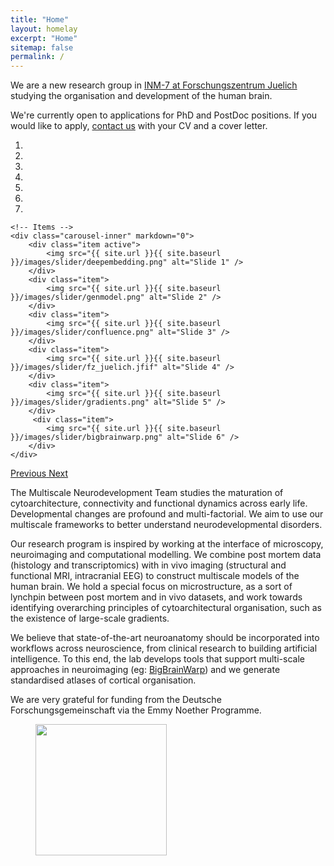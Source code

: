 ```yaml
---
title: "Home"
layout: homelay
excerpt: "Home"
sitemap: false
permalink: /
---
```


We are a new research group in [INM-7 at Forschungszentrum Juelich](https://www.fz-juelich.de/inm/inm-7/EN/Home/home_node.html) studying the organisation and development of the human brain.

We're currently open to applications for PhD and PostDoc positions. If you would like to apply, [contact us](https://multiscale-neurodevelopment.github.io/about/) with your CV and a cover letter.

<div markdown="0" id="carousel" class="carousel slide" data-ride="carousel" data-interval="4000" data-pause="hover" >
    <!-- Menu -->
    <ol class="carousel-indicators">
        <li data-target="#carousel" data-slide-to="0" class="active"></li>
        <li data-target="#carousel" data-slide-to="1"></li>
        <li data-target="#carousel" data-slide-to="2"></li>
        <li data-target="#carousel" data-slide-to="3"></li>
        <li data-target="#carousel" data-slide-to="4"></li>
        <li data-target="#carousel" data-slide-to="5"></li>
        <li data-target="#carousel" data-slide-to="6"></li>
    </ol>

    <!-- Items -->
    <div class="carousel-inner" markdown="0">
        <div class="item active">
            <img src="{{ site.url }}{{ site.baseurl }}/images/slider/deepembedding.png" alt="Slide 1" />
        </div>
        <div class="item">
            <img src="{{ site.url }}{{ site.baseurl }}/images/slider/genmodel.png" alt="Slide 2" />
        </div>
        <div class="item">
            <img src="{{ site.url }}{{ site.baseurl }}/images/slider/confluence.png" alt="Slide 3" />
        </div>
        <div class="item">
            <img src="{{ site.url }}{{ site.baseurl }}/images/slider/fz_juelich.jfif" alt="Slide 4" />
        </div>
        <div class="item">
            <img src="{{ site.url }}{{ site.baseurl }}/images/slider/gradients.png" alt="Slide 5" />
        </div>       
         <div class="item">
            <img src="{{ site.url }}{{ site.baseurl }}/images/slider/bigbrainwarp.png" alt="Slide 6" />
        </div>
    </div>
  <a class="left carousel-control" href="#carousel" role="button" data-slide="prev">
    <span class="glyphicon glyphicon-chevron-left" aria-hidden="true"></span>
    <span class="sr-only">Previous</span>
  </a>
  <a class="right carousel-control" href="#carousel" role="button" data-slide="next">
    <span class="glyphicon glyphicon-chevron-right" aria-hidden="true"></span>
    <span class="sr-only">Next</span>
  </a>
</div>




The Multiscale Neurodevelopment Team studies the maturation of cytoarchitecture, connectivity and functional dynamics across early life. Developmental changes are profound and multi-factorial. We aim to use our multiscale frameworks to better understand neurodevelopmental disorders.

Our research program is inspired by working at the interface of microscopy, neuroimaging and computational modelling. We combine post mortem data (histology and transcriptomics) with in vivo imaging (structural and functional MRI, intracranial EEG) to construct multiscale models of the human brain. We hold a special focus on microstructure, as a sort of lynchpin between post mortem and in vivo datasets, and work towards identifying overarching principles of cytoarchitectural organisation, such as the existence of large-scale gradients.

We believe that state-of-the-art neuroanatomy should be incorporated into workflows across neuroscience, from clinical research to building artificial intelligence. To this end, the lab develops tools that support multi-scale approaches in neuroimaging (eg: [BigBrainWarp](https://bigbrainwarp.readthedocs.io/en/latest/)) and we generate standardised atlases of cortical organisation.

We are very grateful for funding from the Deutsche Forschungsgemeinschaft via the Emmy Noether Programme.


<figure class="fourth">
  <img src="{{ site.url }}{{ site.baseurl }}/images/logopic/Logo_Emmy.jpg" style="width: 210px">
</figure>
